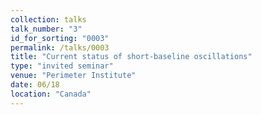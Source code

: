 ```yaml
---
collection: talks
talk_number: "3"
id_for_sorting: "0003"
permalink: /talks/0003
title: "Current status of short-baseline oscillations" 
type: "invited seminar"
venue: "Perimeter Institute"
date: 06/18
location: "Canada"
---
```

